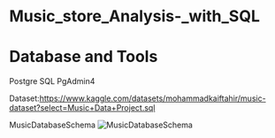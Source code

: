 # Music_store_Analysis-_with_SQL

# Database and Tools
Postgre SQL
PgAdmin4

Dataset:https://www.kaggle.com/datasets/mohammadkaiftahir/music-dataset?select=Music+Data+Project.sql

MusicDatabaseSchema
![MusicDatabaseSchema](https://github.com/Karan111980/Music_store_Analysis-_with_SQL/assets/142926309/138a5e5d-67fc-4a33-8c70-d7396794a388)
